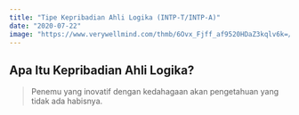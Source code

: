 ```yaml
---
title: "Tipe Kepribadian Ahli Logika (INTP-T/INTP-A)"
date: "2020-07-22"
image: "https://www.verywellmind.com/thmb/6Ovx_Fjff_af9520HDaZ3kqlv6k=/1500x1000/filters:no_upscale():max_bytes(150000):strip_icc()/intp-introverted-intuitive-thinking-perceiving-2795989-5c2e4533c9e77c0001cb80e9.png"
---
```

## Apa Itu Kepribadian Ahli Logika?
> Penemu yang inovatif dengan kedahagaan akan pengetahuan yang tidak ada habisnya.